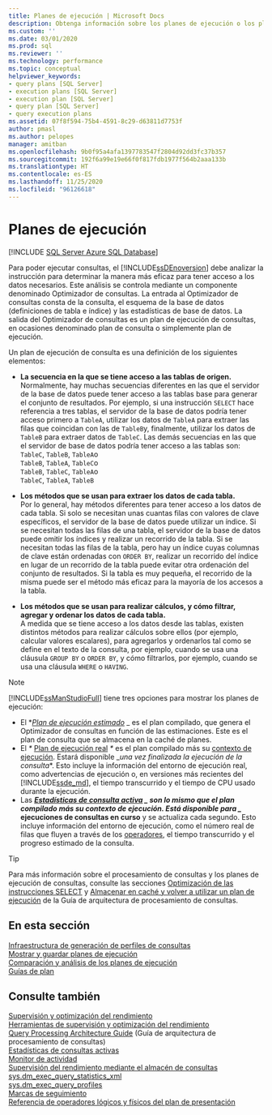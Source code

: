 ```yaml
---
title: Planes de ejecución | Microsoft Docs
description: Obtenga información sobre los planes de ejecución o los planes de consulta, los cuales crea el optimizador de consultas para que el Motor de base de datos de SQL Server ejecute consultas.
ms.custom: ''
ms.date: 03/01/2020
ms.prod: sql
ms.reviewer: ''
ms.technology: performance
ms.topic: conceptual
helpviewer_keywords:
- query plans [SQL Server]
- execution plans [SQL Server]
- execution plan [SQL Server]
- query plan [SQL Server]
- query execution plans
ms.assetid: 07f8f594-75b4-4591-8c29-d63811d7753f
author: pmasl
ms.author: pelopes
manager: amitban
ms.openlocfilehash: 9b0f95a4afa1397783547f2804d92dd3fc37b357
ms.sourcegitcommit: 192f6a99e19e66f0f817fdb1977f564b2aaa133b
ms.translationtype: HT
ms.contentlocale: es-ES
ms.lasthandoff: 11/25/2020
ms.locfileid: "96126618"
---
```

# <a name="execution-plans"></a>Planes de ejecución
[!INCLUDE [SQL Server Azure SQL Database](../../includes/applies-to-version/sql-asdb.md)]

Para poder ejecutar consultas, el [!INCLUDE[ssDEnoversion](../../includes/ssdenoversion-md.md)] debe analizar la instrucción para determinar la manera más eficaz para tener acceso a los datos necesarios. Este análisis se controla mediante un componente denominado Optimizador de consultas. La entrada al Optimizador de consultas consta de la consulta, el esquema de la base de datos (definiciones de tabla e índice) y las estadísticas de base de datos. La salida del Optimizador de consultas es un plan de ejecución de consultas, en ocasiones denominado plan de consulta o simplemente plan de ejecución.   

Un plan de ejecución de consulta es una definición de los siguientes elementos: 

- **La secuencia en la que se tiene acceso a las tablas de origen.**  
  Normalmente, hay muchas secuencias diferentes en las que el servidor de la base de datos puede tener acceso a las tablas base para generar el conjunto de resultados. Por ejemplo, si una instrucción `SELECT` hace referencia a tres tablas, el servidor de la base de datos podría tener acceso primero a `TableA`, utilizar los datos de `TableA` para extraer las filas que coincidan con las de `TableB`y, finalmente, utilizar los datos de `TableB` para extraer datos de `TableC`. Las demás secuencias en las que el servidor de base de datos podría tener acceso a las tablas son:  
  `TableC`, `TableB`, `TableA`o  
  `TableB`, `TableA`, `TableC`o  
  `TableB`, `TableC`, `TableA`o  
  `TableC`, `TableA`, `TableB`  

- **Los métodos que se usan para extraer los datos de cada tabla.**  
  Por lo general, hay métodos diferentes para tener acceso a los datos de cada tabla. Si solo se necesitan unas cuantas filas con valores de clave específicos, el servidor de la base de datos puede utilizar un índice. Si se necesitan todas las filas de una tabla, el servidor de la base de datos puede omitir los índices y realizar un recorrido de la tabla. Si se necesitan todas las filas de la tabla, pero hay un índice cuyas columnas de clave están ordenadas con `ORDER BY`, realizar un recorrido del índice en lugar de un recorrido de la tabla puede evitar otra ordenación del conjunto de resultados. Si la tabla es muy pequeña, el recorrido de la misma puede ser el método más eficaz para la mayoría de los accesos a la tabla.
  
- **Los métodos que se usan para realizar cálculos, y cómo filtrar, agregar y ordenar los datos de cada tabla.**  
  A medida que se tiene acceso a los datos desde las tablas, existen distintos métodos para realizar cálculos sobre ellos (por ejemplo, calcular valores escalares), para agregarlos y ordenarlos tal como se define en el texto de la consulta, por ejemplo, cuando se usa una cláusula `GROUP BY` o `ORDER BY`, y cómo filtrarlos, por ejemplo, cuando se usa una cláusula `WHERE` o `HAVING`.

> [!NOTE]
> [!INCLUDE[ssManStudioFull](../../includes/ssmanstudiofull-md.md)] tiene tres opciones para mostrar los planes de ejecución:        
> -  El **_[Plan de ejecución estimado](../../relational-databases/performance/display-the-estimated-execution-plan.md)_* _ es el plan compilado, que genera el Optimizador de consultas en función de las estimaciones. Este es el plan de consulta que se almacena en la caché de planes.        
> -  El _*_ [Plan de ejecución real](../../relational-databases/performance/display-an-actual-execution-plan.md) _*_ es el plan compilado más su [contexto de ejecución](../../relational-databases/query-processing-architecture-guide.md#execution-plan-caching-and-reuse). Estará disponible _*una vez finalizada la ejecución de la consulta**. Esto incluye la información del entorno de ejecución real, como advertencias de ejecución o, en versiones más recientes del [!INCLUDE[ssde_md](../../includes/ssde_md.md)], el tiempo transcurrido y el tiempo de CPU usado durante la ejecución.         
> -  Las **_[Estadísticas de consulta activa](../../relational-databases/performance/live-query-statistics.md)_ *_ son lo mismo que el plan compilado más su contexto de ejecución. Está disponible para _* ejecuciones de consultas en curso** y se actualiza cada segundo. Esto incluye información del entorno de ejecución, como el número real de filas que fluyen a través de los [operadores](../../relational-databases/showplan-logical-and-physical-operators-reference.md), el tiempo transcurrido y el progreso estimado de la consulta.

> [!TIP]
> Para más información sobre el procesamiento de consultas y los planes de ejecución de consultas, consulte las secciones [Optimización de las instrucciones SELECT](../../relational-databases/query-processing-architecture-guide.md#optimizing-select-statements) y [Almacenar en caché y volver a utilizar un plan de ejecución](../../relational-databases/query-processing-architecture-guide.md#execution-plan-caching-and-reuse) de la Guía de arquitectura de procesamiento de consultas.

## <a name="in-this-section"></a>En esta sección  
[Infraestructura de generación de perfiles de consultas](../../relational-databases/performance/query-profiling-infrastructure.md)     
[Mostrar y guardar planes de ejecución](../../relational-databases/performance/display-and-save-execution-plans.md)     
[Comparación y análisis de los planes de ejecución](../../relational-databases/performance/compare-and-analyze-execution-plans.md)     
[Guías de plan](../../relational-databases/performance/plan-guides.md)     

## <a name="see-also"></a>Consulte también  
[Supervisión y optimización del rendimiento](../../relational-databases/performance/monitor-and-tune-for-performance.md)     
[Herramientas de supervisión y optimización del rendimiento](../../relational-databases/performance/performance-monitoring-and-tuning-tools.md)     
[Query Processing Architecture Guide](../../relational-databases/query-processing-architecture-guide.md)   (Guía de arquitectura de procesamiento de consultas)  
[Estadísticas de consultas activas](../../relational-databases/performance/live-query-statistics.md)     
[Monitor de actividad](../../relational-databases/performance-monitor/activity-monitor.md)     
[Supervisión del rendimiento mediante el almacén de consultas](../../relational-databases/performance/monitoring-performance-by-using-the-query-store.md)     
[sys.dm_exec_query_statistics_xml](../../relational-databases/system-dynamic-management-views/sys-dm-exec-query-statistics-xml-transact-sql.md)     
[sys.dm_exec_query_profiles](../../relational-databases/system-dynamic-management-views/sys-dm-exec-query-profiles-transact-sql.md)     
[Marcas de seguimiento](../../t-sql/database-console-commands/dbcc-traceon-trace-flags-transact-sql.md)    
[Referencia de operadores lógicos y físicos del plan de presentación](../../relational-databases/showplan-logical-and-physical-operators-reference.md)
